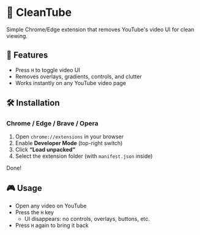 # 🧼 CleanTube

Simple Chrome/Edge extension that removes YouTube's video UI for clean viewing.


## 🚀 Features

- Press `H` to toggle video UI
- Removes overlays, gradients, controls, and clutter
- Works instantly on any YouTube video page


## 🛠️ Installation

### Chrome / Edge / Brave / Opera

1. Open `chrome://extensions` in your browser
2. Enable **Developer Mode** (top-right switch)
3. Click **“Load unpacked”**
4. Select the extension folder (with `manifest.json` inside)

Done!


## 🎮 Usage

- Open any video on YouTube
- Press the `H` key
  - UI disappears: no controls, overlays, buttons, etc.
- Press `H` again to bring it back
